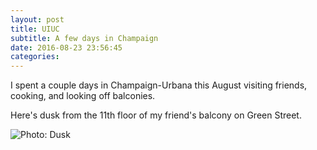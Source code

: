 ```yaml
---
layout: post
title: UIUC
subtitle: A few days in Champaign
date: 2016-08-23 23:56:45
categories:  
---
```


I spent a couple days in Champaign-Urbana this August visiting friends, cooking, and looking off balconies.

Here's dusk from the 11th floor of my friend's balcony on Green Street.

<img alt="Photo: Dusk" src="https://goo.gl/photos/8SybGymrVo3irRCL8" >
